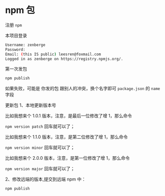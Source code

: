 # npm 包

注册 `npm`

本项目登录

```sh
Username: zenberge
Password:
Email: (this IS public) leesren@foxmail.com
Logged in as zenberge on https://registry.npmjs.org/.

```

第一次发包

```sh
npm publish
```

如果失败，可能是 你发的包 跟别人的冲突，换个名字即可 `package.json` 的 `name` 字段

更新包
1、本地更新版本号

比如我想来个 1.0.1 版本，注意，是最后一位修改了增 1，那么命令

`npm version patch` 回车就可以了；

比如我想来个 1.1.0 版本，注意，是第二位修改了增 1，那么命令

`npm version minor` 回车就可以了；

比如我想来个 2.0.0 版本，注意，是第一位修改了增 1，那么命令

`npm version major` 回车就可以了；

2、修改远端的版本,提交到远端 npm 中：

`npm publish`
